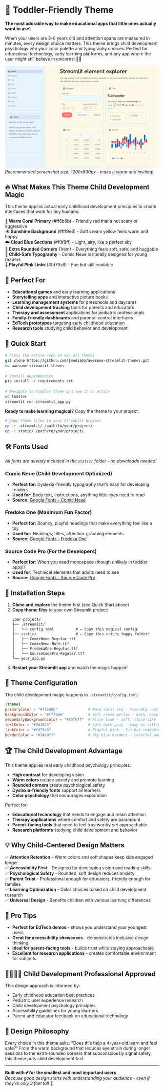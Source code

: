 # 🧸 Toddler-Friendly Theme

**The most adorable way to make educational apps that little ones actually want to use!**

When your users are 3-6 years old and attention spans are measured in minutes, every design choice matters. This theme brings child development psychology into your color palette and typography choices. Perfect for educational technology, early learning platforms, and any app where the user might still believe in unicorns! 🌈✨

![Toddler-Friendly Theme](toddler.png)
_Recommended screenshot size: 1200x800px - make it warm and inviting!_

## 🔥 What Makes This Theme Child Development Magic

This theme applies actual early childhood development principles to create interfaces that work for tiny humans:

**🍑 Warm Coral Primary** (#ff6b6b) - Friendly red that's not scary or aggressive  
**☀️ Sunshine Background** (#fff9e6) - Soft cream yellow feels warm and happy  
**☁️ Cloud Blue Sections** (#f0f8ff) - Light, airy, like a perfect sky  
**🎈 Extra Rounded Corners** (1rem) - Everything feels soft, safe, and huggable  
**👶 Child-Safe Typography** - Comic Neue is literally designed for young readers  
**🎪 Playful Pink Links** (#fd79a8) - Fun but still readable

## 🎯 Perfect For

- **Educational games** and early learning applications
- **Storytelling apps** and interactive picture books
- **Learning management systems** for preschools and daycares
- **Child development tracking** tools for parents and educators
- **Therapy and assessment** applications for pediatric professionals
- **Family-friendly dashboards** and parental control interfaces
- **EdTech prototypes** targeting early childhood education
- **Research tools** studying child behavior and development

## 🚀 Quick Start

```bash
# Clone the entire repo to see all themes
git clone https://github.com/jmedia65/awesome-streamlit-themes.git
cd awesome-streamlit-themes

# Install dependencies
pip install -r requirements.txt

# Navigate to toddler theme and see it in action
cd toddler
streamlit run streamlit_app.py
```

**Ready to make learning magical?** Copy the theme to your project:

```bash
# Copy theme files to your Streamlit project
cp -r .streamlit/ /path/to/your/project/
cp -r static/ /path/to/your/project/
```

## 🛠️ Fonts Used

_All fonts are already included in the `static/` folder - no downloads needed!_

### Comic Neue (Child Development Optimized)

- **Perfect for:** Dyslexia-friendly typography that's easy for developing readers
- **Used for:** Body text, instructions, anything little eyes need to read
- **Source:** [Google Fonts - Comic Neue](https://fonts.google.com/specimen/Comic+Neue)

### Fredoka One (Maximum Fun Factor)

- **Perfect for:** Bouncy, playful headings that make everything feel like a toy
- **Used for:** Headings, titles, attention-grabbing elements
- **Source:** [Google Fonts - Fredoka One](https://fonts.google.com/specimen/Fredoka+One)

### Source Code Pro (For the Developers)

- **Perfect for:** When you need monospace (though unlikely in toddler apps!)
- **Used for:** Technical elements that adults need to see
- **Source:** [Google Fonts - Source Code Pro](https://fonts.google.com/specimen/Source+Code+Pro)

## 📁 Installation Steps

1. **Clone and explore** the theme first (see Quick Start above)
2. **Copy theme files** to your own Streamlit project:
   ```
   your-project/
   ├── .streamlit/
   │   └── config.toml          # ← Copy this magical config!
   ├── static/                  # ← Copy this entire happy folder!
   │   ├── ComicNeue-Regular.ttf
   │   ├── ComicNeue-Bold.ttf
   │   ├── FredokaOne-Regular.ttf
   │   └── SourceCodePro-Regular.ttf
   └── your_app.py
   ```
3. **Restart your Streamlit app** and watch the magic happen!

## 🎨 Theme Configuration

The child development magic happens in `.streamlit/config.toml`:

```toml
[theme]
primaryColor = "#ff6b6b"              # Warm coral red - friendly, not scary
backgroundColor = "#fff9e6"           # Soft cream yellow - warm, cozy
secondaryBackgroundColor = "#f0f8ff"  # Alice blue - soft, cloud-like
textColor = "#2d3436"                 # Soft dark gray - easy on little eyes
linkColor = "#fd79a8"                 # Playful pink - fun but readable
borderColor = "#74b9ff"               # Sky blue borders - cheerful and bright
```

## 🏆 The Child Development Advantage

This theme applies real early childhood psychology principles:

- **High contrast** for developing vision
- **Warm colors** reduce anxiety and promote learning
- **Rounded corners** create psychological safety
- **Dyslexia-friendly fonts** support all learners
- **Color psychology** that encourages exploration

Perfect for:

- **Educational technology** that needs to engage and retain attention
- **Therapy applications** where comfort and safety are paramount
- **Parent-facing tools** that need to feel trustworthy yet approachable
- **Research platforms** studying child development and behavior

## 💡 Why Child-Centered Design Matters

✅ **Attention Retention** - Warm colors and soft shapes keep kids engaged longer  
✅ **Accessibility First** - Designed for developing vision and reading skills  
✅ **Psychological Safety** - Rounded, soft design reduces anxiety  
✅ **Parent Trust** - Professional enough for educators, friendly enough for families  
✅ **Learning Optimization** - Color choices based on child development research  
✅ **Universal Design** - Benefits children with various learning differences

## 🎯 Pro Tips

- **Perfect for EdTech demos** - shows you understand your youngest users
- **Great for accessibility showcases** - demonstrates inclusive design thinking
- **Ideal for parent-facing tools** - builds trust while staying approachable
- **Excellent for research applications** - creates comfortable environment for subjects

## 👨‍👩‍👧‍👦 Child Development Professional Approved

This design approach is informed by:

- Early childhood education best practices
- Pediatric user experience research
- Child development psychology principles
- Accessibility guidelines for young learners
- Parent and educator feedback on educational technology

## 🎈 Design Philosophy

Every choice in this theme asks: "Does this help a 4-year-old learn and feel safe?" From the warm background that reduces eye strain during longer sessions to the extra-rounded corners that subconsciously signal safety, this theme puts child development first.

---

**Built with 💕 for the smallest and most important users**  
_Because good design starts with understanding your audience - even if they're only 3 feet tall_ 🌈
